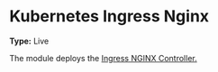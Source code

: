 # Kubernetes Ingress Nginx

**Type:** Live

The module deploys the [Ingress NGINX Controller.](https://kubernetes.github.io/ingress-nginx/user-guide/nginx-configuration/)